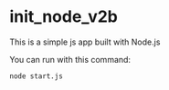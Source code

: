 # init_node_v2b

This is a simple js app built with Node.js

You can run with this command:


```sh
node start.js
```
